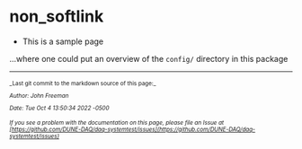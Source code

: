 # non_softlink

* This is a sample page 

...where one could put an overview of the `config/` directory in this package



-----

<font size="1">
_Last git commit to the markdown source of this page:_


_Author: John Freeman_

_Date: Tue Oct 4 13:50:34 2022 -0500_

_If you see a problem with the documentation on this page, please file an Issue at [https://github.com/DUNE-DAQ/daq-systemtest/issues](https://github.com/DUNE-DAQ/daq-systemtest/issues)_
</font>
